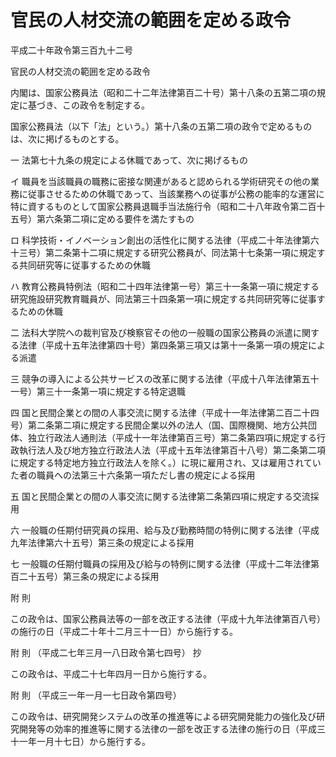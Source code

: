 # 官民の人材交流の範囲を定める政令

平成二十年政令第三百九十二号

官民の人材交流の範囲を定める政令

内閣は、国家公務員法（昭和二十二年法律第百二十号）第十八条の五第二項の規定に基づき、この政令を制定する。

国家公務員法（以下「法」という。）第十八条の五第二項の政令で定めるものは、次に掲げるものとする。

一 法第七十九条の規定による休職であって、次に掲げるもの

イ 職員を当該職員の職務に密接な関連があると認められる学術研究その他の業務に従事させるための休職であって、当該業務への従事が公務の能率的な運営に特に資するものとして国家公務員退職手当法施行令（昭和二十八年政令第二百十五号）第六条第二項に定める要件を満たすもの

ロ 科学技術・イノベーション創出の活性化に関する法律（平成二十年法律第六十三号）第二条第十二項に規定する研究公務員が、同法第十七条第一項に規定する共同研究等に従事するための休職

ハ 教育公務員特例法（昭和二十四年法律第一号）第三十一条第一項に規定する研究施設研究教育職員が、同法第三十四条第一項に規定する共同研究等に従事するための休職

二 法科大学院への裁判官及び検察官その他の一般職の国家公務員の派遣に関する法律（平成十五年法律第四十号）第四条第三項又は第十一条第一項の規定による派遣

三 競争の導入による公共サービスの改革に関する法律（平成十八年法律第五十一号）第三十一条第一項に規定する特定退職

四 国と民間企業との間の人事交流に関する法律（平成十一年法律第二百二十四号）第二条第二項に規定する民間企業以外の法人（国、国際機関、地方公共団体、独立行政法人通則法（平成十一年法律第百三号）第二条第四項に規定する行政執行法人及び地方独立行政法人法（平成十五年法律第百十八号）第二条第二項に規定する特定地方独立行政法人を除く。）に現に雇用され、又は雇用されていた者の職員への法第三十六条第一項ただし書の規定による採用

五 国と民間企業との間の人事交流に関する法律第二条第四項に規定する交流採用

六 一般職の任期付研究員の採用、給与及び勤務時間の特例に関する法律（平成九年法律第六十五号）第三条の規定による採用

七 一般職の任期付職員の採用及び給与の特例に関する法律（平成十二年法律第百二十五号）第三条の規定による採用

附 則

この政令は、国家公務員法等の一部を改正する法律（平成十九年法律第百八号）の施行の日（平成二十年十二月三十一日）から施行する。

附 則 （平成二七年三月一八日政令第七四号） 抄

この政令は、平成二十七年四月一日から施行する。

附 則 （平成三一年一月一七日政令第四号）

この政令は、研究開発システムの改革の推進等による研究開発能力の強化及び研究開発等の効率的推進等に関する法律の一部を改正する法律の施行の日（平成三十一年一月十七日）から施行する。
